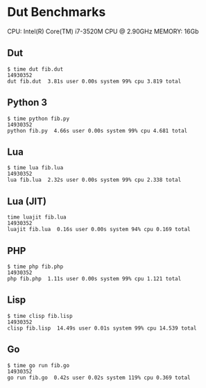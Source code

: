 # Dut Benchmarks

CPU: Intel(R) Core(TM) i7-3520M CPU @ 2.90GHz
MEMORY: 16Gb

## Dut

    $ time dut fib.dut
    14930352
    dut fib.dut  3.81s user 0.00s system 99% cpu 3.819 total

## Python 3

    $ time python fib.py
    14930352
    python fib.py  4.66s user 0.00s system 99% cpu 4.681 total


## Lua

    $ time lua fib.lua
    14930352
    lua fib.lua  2.32s user 0.00s system 99% cpu 2.338 total


## Lua (JIT)

    time luajit fib.lua
    14930352
    luajit fib.lua  0.16s user 0.00s system 94% cpu 0.169 total


## PHP

    $ time php fib.php
    14930352
    php fib.php  1.11s user 0.00s system 99% cpu 1.121 total


## Lisp

    $ time clisp fib.lisp
    14930352
    clisp fib.lisp  14.49s user 0.01s system 99% cpu 14.539 total


## Go

    $ time go run fib.go
    14930352
    go run fib.go  0.42s user 0.02s system 119% cpu 0.369 total

